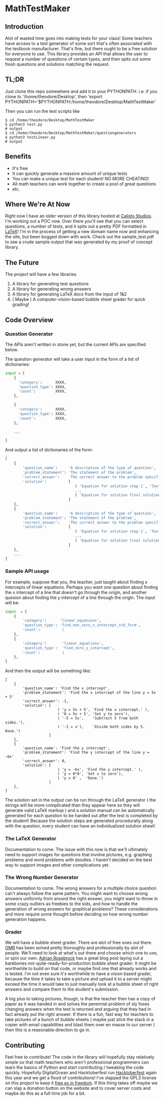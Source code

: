 # MathTestMaker

## Introduction
Alot of wasted time goes into making tests for your class! Some teachers have access to a test generator 
of some sort that's often associated with the testbook manufacturer. That's fine, but there ought to be 
a free solution for everyone to use. This library provides an API that allows the user to request a number
of questions of certain types, and then spits out some fresh questions and solutions matching the request.

## TL;DR
Just clone this repo somewhere and add it to your PYTHONPATH.
i.e. if you clone to '/home/theodore/Desktop', then 'export PYTHONPATH='$PYTHONPATH:/home/theodore/Desktop/MathTestMaker'

Then you can run the test scripts like
```
$ cd /home/theodore/Desktop/MathTestMaker
$ python3 test.py
# output
$ cd /home/theodore/Desktop/MathTestMaker/questiongenerators
$ python3 testLinear.py
# output
```

## Benefits
* It's free
* It can quickly generate a massive amount of unique tests
* You can make a unique test for each student! NO MORE CHEATING!
* All math teachers can work together to create a pool of great questions
* etc.

## Where We're At Now
Right now I have an older version of this library hosted at [Calisto Studios](www.calistostudios.com). 
I'm working out a POC now. Over there you'll see that you can select questions, a number of tests, and 
it spits out a pretty PDF formatted in [LaTeX](https://www.latex-project.org/)! I'm in the process of getting
a new domain name now and enhancing the site, but been bogged down with work. Check out the sample_test.pdf to see 
a crude sample output that was generated by my proof of concept library.

## The Future
The project will have a few libraries
1. A library for generating test questions
2. A library for generating wrong answers
3. A library for generating LaTeX docs from the input of 1&2
4. ( Maybe )  A computer-vision-based bubble sheet grader for quick grading!

## Code Overview

### Question Generator
The APIs aren't written in stone yet, but the current APIs are specified below.

The question generator will take a user input in the form of a list of dictionaries:
```python
input = [
    { 
      'category':      XXXX,
      'question_type': XXXX,
      'count':         XXXX,
    },

    { 
      'category':      XXXX,
      'question_type': XXXX,
      'count':         XXXX,
    },

    ... 

]
```

And output a list of dictionaries of the form:
```python
[
    {
        'question_name':     'A description of the type of question',
        'problem_statement': 'The statement of the problem',
        'correct_answer':    'The correct answer to the problem specified in the problem_statement',
        'solution':          [
                                ( 'Equation for solution step 1', 'Text for solution step 1' ),
                                ...
                                ( 'Equation for solution final solution step', 'Text for final solution step' )
                             ]
    },
    {
        'question_name':     'A description of the type of question',
        'problem_statement': 'The statement of the problem',
        'correct_answer':    'The correct answer to the problem specified in the problem_statement',
        'solution':          [
                                ( 'Equation for solution step 1', 'Text for solution step 1' ),
                                ...
                                ( 'Equation for solution final solution step', 'Text for final solution step' )
                             ]
    },
    ...
]
```

### Sample API usage
For example, suppose that you, the teacher, just taught about finding x intercepts of linear equations. Perhaps 
you want one question about finding the x intercept of a line that doesn't go through the origin, and another quesion
about finding the y intercept of a line through the origin. The input will be:

```python
input  = [
    {
        'category':      'linear_equations',
        'question_type': 'find_non_zero_x_intercept_std_form',
        'count':          1
    },
    {
        'category':       'linear_equations',
        'question_type':  'find_zero_y_intercept',
        'count':          1
    },
]
```

And then the output will be something like:

```
[
    {
        'question_name': 'Find the x intercept',
        'problem_statement': 'Find the x intercept of the line y = 5x + 5'
        'correct_answer': -1,
        'solution': [
                        ( 'y = 5x + 5', 'Find the x intercept.' ),
                        ( '0 = 5x + 5', 'Set y to zero'),
                        ( '-5 = 5x',    'Subtract 5 from both sides.'),
                        ( '-1 = x'),    'Divide both sides by 5. Done.')
                    ]
    },
    {
        'question_name': 'Find the y intercept',
        'problem_statement': 'Find the y intercept of the line y = -6x'
        'correct_answer': 0,
        'solution': [
                        ( 'y = -6x', 'Find the y intercept.' ),
                        ( 'y = 6*0', 'Set x to zero'),
                        ( 'y = 0' ,  'Done.')
                    ]
    },
]
```

The solution set in the output can be run through the LaTeX generator ( the strings will be more complicated than they appear here so 
they will generate valid LaTeX markup ) and a solution manual can be automatically generated for each question to be handed out after the 
test is completed by the student! Because the solution steps are generated procedurally along with the question, every student can have an
individualized solution sheet! 

### The LaTeX Generator
Documentation to come. The issue with this now is that we'll ultimately need to support images for questions that involve pictures, e.g. graphing problems and word problems with doodles. I haven't decided on the best way to support images and other complications yet.

### The Wrong Number Generator 
Documentation to come. The wrong answers for a multiple choice question can't always follow the same pattern. You might want to choose wrong answers uniformly from around the right answer, you might want to throw in some crazy outliers as freebies to the kids, and how to handle the generation of wrong answers for graphical problems? These considerations and more require some thought before deciding on how wrong number generation happens.

### Grader
We will have a bubble sheet grader. There are alot of free ones out there. [OMR](https://en.wikipedia.org/wiki/Optical_mark_recognition) has been solved pretty thoroughly and professionally by alot of people. We'll need to look at what's out there and choose which one to use, or spin our own. [Adrian Rosebrock](https://www.pyimagesearch.com/2016/10/03/bubble-sheet-multiple-choice-scanner-and-test-grader-using-omr-python-and-opencv/) has a great blog post laying out a barebones not-quite-ready-for-production bubble sheet grader. It might be worthwhile to build on that code, or maybe find one that already works and is tested. I'm not even sure it's worthwhile to have a vision based grader, because the time it takes to take a picture and upload it to a server might exceed the time it would take to just manually look at a bubble sheet of right answers and compare them to the student's submission.

A big plus to taking pictures, though, is that the teacher then has a copy of paper as it was handed in and solves the perennial problem of sly foxes changing answers when the test is returned and arguing that they had in fact already put the right answer. If there is a fun, fast way for teachers to take pictures of a bunch of bubble sheets ( maybe just stick the stack in a copier with email capabilities and blast them over en masse to our server ) then this is a reasonable direction to go in.

## Contributing
Feel free to contribute! The code in the library will hopefully stay relatively simple so that math teachers who aren't professional programmers can learn the basics of Python and start contributing / tweaking the code quickly. Hopefully DigitalOcean and Hacktoberfest run [Hacktoberfest](https://hacktoberfest.digitalocean.com/?2018) again this year and we get a flood of contributions! I've slapped the GPL3 license on this project to keep it [free as in freedom](https://en.wikipedia.org/wiki/Free_as_in_Freedom). If this thing takes off maybe we can slap a donation button on the website and to cover server costs and maybe do this as a full time job for a bit.
